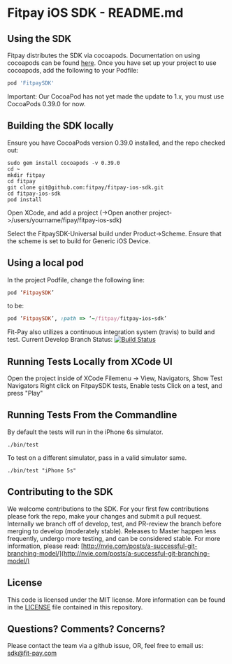 # Fitpay iOS SDK - README.md


## Using the SDK
Fitpay distributes the SDK via cocoapods. Documentation on using cocoapods can be found [here](https://guides.cocoapods.org/using/getting-started.html). Once you have set up your project to use cocoapods, add the following to your Podfile:
```ruby
pod 'FitpaySDK'
```
Important: Our CocoaPod has not yet made the update to 1.x, you must use CocoaPods 0.39.0 for now.

## Building the SDK locally
Ensure you have CocoaPods version 0.39.0 installed, and the repo checked out:
```shell
sudo gem install cocoapods -v 0.39.0
cd ~  
mkdir fitpay
cd fitpay  
git clone git@github.com:fitpay/fitpay-ios-sdk.git
cd fitpay-ios-sdk
pod install  
```
Open XCode, and add a project (->Open another project->/users/yourname/fipay/fitpay-ios-sdk)  

Select the FitpaySDK-Universal build under Product->Scheme. Ensure that the scheme is set to build for Generic iOS Device.
## Using a local pod
In the project Podfile, change the following line:
```ruby
pod ‘FitpaySDK’
````
to be:
```ruby 
pod ‘FitpaySDK’, :path => ‘~/fitpay/fitpay-ios-sdk’  
```

Fit-Pay also utilizes a continuous integration system (travis) to build and test. Current Develop Branch Status: [![Build Status](https://travis-ci.org/fitpay/fitpay-ios-sdk.svg?branch=develop)](https://travis-ci.org/fitpay/fitpay-ios-sdk)


## Running Tests Locally from XCode UI
Open the project inside of XCode
Filemenu -> View, Navigators, Show Test Navigators
Right click on FitpaySDK tests, Enable tests
Click on a test, and press "Play"

## Running Tests From the Commandline
By default the tests will run in the iPhone 6s simulator.
```
./bin/test
```
To test on a different simulator, pass in a valid simulator same.
```
./bin/test "iPhone 5s"
```



## Contributing to the SDK
We welcome contributions to the SDK. For your first few contributions please fork the repo, make your changes and submit a pull request. Internally we branch off of develop, test, and PR-review the branch before merging to develop (moderately stable). Releases to Master happen less frequently, undergo more testing, and can be considered stable. For more information, please read:  [http://nvie.com/posts/a-successful-git-branching-model/](http://nvie.com/posts/a-successful-git-branching-model/)

## License
This code is licensed under the MIT license. More information can be found in the [LICENSE](LICENSE) file contained in this repository.

## Questions? Comments? Concerns?
Please contact the team via a github issue, OR, feel free to email us: sdk@fit-pay.com


